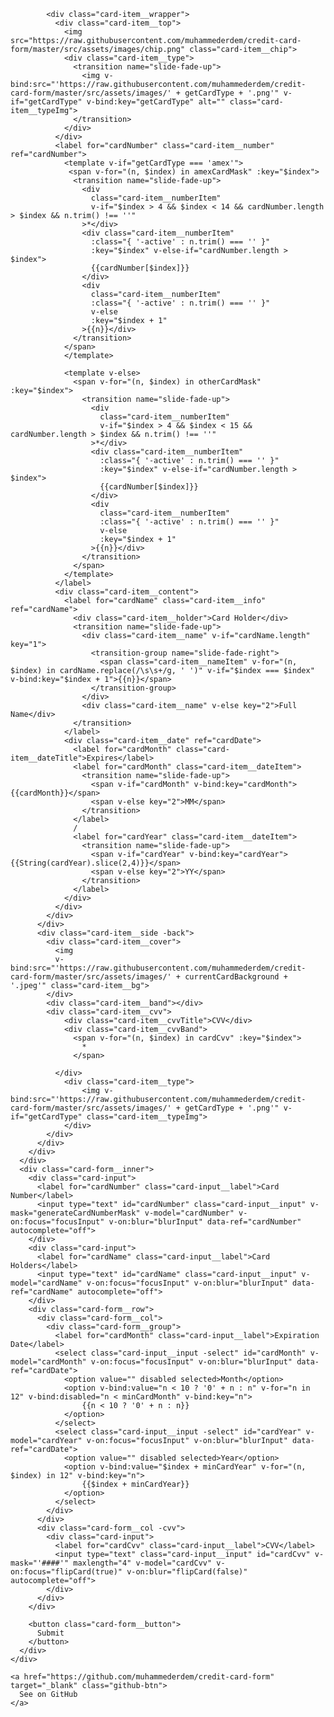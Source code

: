
  <div class="wrapper" id="app">
    <div class="card-form">
      <div class="card-list">
        <div class="card-item" v-bind:class="{ '-active' : isCardFlipped }">
          <div class="card-item__side -front">
            <div class="card-item__focus" v-bind:class="{'-active' : focusElementStyle }" v-bind:style="focusElementStyle" ref="focusElement"></div>
            <div class="card-item__cover">
              <img
              v-bind:src="'https://raw.githubusercontent.com/muhammederdem/credit-card-form/master/src/assets/images/' + currentCardBackground + '.jpeg'" class="card-item__bg">
            </div>
            
            <div class="card-item__wrapper">
              <div class="card-item__top">
                <img src="https://raw.githubusercontent.com/muhammederdem/credit-card-form/master/src/assets/images/chip.png" class="card-item__chip">
                <div class="card-item__type">
                  <transition name="slide-fade-up">
                    <img v-bind:src="'https://raw.githubusercontent.com/muhammederdem/credit-card-form/master/src/assets/images/' + getCardType + '.png'" v-if="getCardType" v-bind:key="getCardType" alt="" class="card-item__typeImg">
                  </transition>
                </div>
              </div>
              <label for="cardNumber" class="card-item__number" ref="cardNumber">
                <template v-if="getCardType === 'amex'">
                 <span v-for="(n, $index) in amexCardMask" :key="$index">
                  <transition name="slide-fade-up">
                    <div
                      class="card-item__numberItem"
                      v-if="$index > 4 && $index < 14 && cardNumber.length > $index && n.trim() !== ''"
                    >*</div>
                    <div class="card-item__numberItem"
                      :class="{ '-active' : n.trim() === '' }"
                      :key="$index" v-else-if="cardNumber.length > $index">
                      {{cardNumber[$index]}}
                    </div>
                    <div
                      class="card-item__numberItem"
                      :class="{ '-active' : n.trim() === '' }"
                      v-else
                      :key="$index + 1"
                    >{{n}}</div>
                  </transition>
                </span>
                </template>

                <template v-else>
                  <span v-for="(n, $index) in otherCardMask" :key="$index">
                    <transition name="slide-fade-up">
                      <div
                        class="card-item__numberItem"
                        v-if="$index > 4 && $index < 15 && cardNumber.length > $index && n.trim() !== ''"
                      >*</div>
                      <div class="card-item__numberItem"
                        :class="{ '-active' : n.trim() === '' }"
                        :key="$index" v-else-if="cardNumber.length > $index">
                        {{cardNumber[$index]}}
                      </div>
                      <div
                        class="card-item__numberItem"
                        :class="{ '-active' : n.trim() === '' }"
                        v-else
                        :key="$index + 1"
                      >{{n}}</div>
                    </transition>
                  </span>
                </template>
              </label>
              <div class="card-item__content">
                <label for="cardName" class="card-item__info" ref="cardName">
                  <div class="card-item__holder">Card Holder</div>
                  <transition name="slide-fade-up">
                    <div class="card-item__name" v-if="cardName.length" key="1">
                      <transition-group name="slide-fade-right">
                        <span class="card-item__nameItem" v-for="(n, $index) in cardName.replace(/\s\s+/g, ' ')" v-if="$index === $index" v-bind:key="$index + 1">{{n}}</span>
                      </transition-group>
                    </div>
                    <div class="card-item__name" v-else key="2">Full Name</div>
                  </transition>
                </label>
                <div class="card-item__date" ref="cardDate">
                  <label for="cardMonth" class="card-item__dateTitle">Expires</label>
                  <label for="cardMonth" class="card-item__dateItem">
                    <transition name="slide-fade-up">
                      <span v-if="cardMonth" v-bind:key="cardMonth">{{cardMonth}}</span>
                      <span v-else key="2">MM</span>
                    </transition>
                  </label>
                  /
                  <label for="cardYear" class="card-item__dateItem">
                    <transition name="slide-fade-up">
                      <span v-if="cardYear" v-bind:key="cardYear">{{String(cardYear).slice(2,4)}}</span>
                      <span v-else key="2">YY</span>
                    </transition>
                  </label>
                </div>
              </div>
            </div>
          </div>
          <div class="card-item__side -back">
            <div class="card-item__cover">
              <img
              v-bind:src="'https://raw.githubusercontent.com/muhammederdem/credit-card-form/master/src/assets/images/' + currentCardBackground + '.jpeg'" class="card-item__bg">
            </div>
            <div class="card-item__band"></div>
            <div class="card-item__cvv">
                <div class="card-item__cvvTitle">CVV</div>
                <div class="card-item__cvvBand">
                  <span v-for="(n, $index) in cardCvv" :key="$index">
                    *
                  </span>

              </div>
                <div class="card-item__type">
                    <img v-bind:src="'https://raw.githubusercontent.com/muhammederdem/credit-card-form/master/src/assets/images/' + getCardType + '.png'" v-if="getCardType" class="card-item__typeImg">
                </div>
            </div>
          </div>
        </div>
      </div>
      <div class="card-form__inner">
        <div class="card-input">
          <label for="cardNumber" class="card-input__label">Card Number</label>
          <input type="text" id="cardNumber" class="card-input__input" v-mask="generateCardNumberMask" v-model="cardNumber" v-on:focus="focusInput" v-on:blur="blurInput" data-ref="cardNumber" autocomplete="off">
        </div>
        <div class="card-input">
          <label for="cardName" class="card-input__label">Card Holders</label>
          <input type="text" id="cardName" class="card-input__input" v-model="cardName" v-on:focus="focusInput" v-on:blur="blurInput" data-ref="cardName" autocomplete="off">
        </div>
        <div class="card-form__row">
          <div class="card-form__col">
            <div class="card-form__group">
              <label for="cardMonth" class="card-input__label">Expiration Date</label>
              <select class="card-input__input -select" id="cardMonth" v-model="cardMonth" v-on:focus="focusInput" v-on:blur="blurInput" data-ref="cardDate">
                <option value="" disabled selected>Month</option>
                <option v-bind:value="n < 10 ? '0' + n : n" v-for="n in 12" v-bind:disabled="n < minCardMonth" v-bind:key="n">
                    {{n < 10 ? '0' + n : n}}
                </option>
              </select>
              <select class="card-input__input -select" id="cardYear" v-model="cardYear" v-on:focus="focusInput" v-on:blur="blurInput" data-ref="cardDate">
                <option value="" disabled selected>Year</option>
                <option v-bind:value="$index + minCardYear" v-for="(n, $index) in 12" v-bind:key="n">
                    {{$index + minCardYear}}
                </option>
              </select>
            </div>
          </div>
          <div class="card-form__col -cvv">
            <div class="card-input">
              <label for="cardCvv" class="card-input__label">CVV</label>
              <input type="text" class="card-input__input" id="cardCvv" v-mask="'####'" maxlength="4" v-model="cardCvv" v-on:focus="flipCard(true)" v-on:blur="flipCard(false)" autocomplete="off">
            </div>
          </div>
        </div>

        <button class="card-form__button">
          Submit
        </button>
      </div>
    </div>
    
    <a href="https://github.com/muhammederdem/credit-card-form" target="_blank" class="github-btn">
      See on GitHub
    </a>
  </div>

